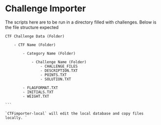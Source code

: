 # Challenge Importer

The scripts here are to be run in a directory filled with challenges. Below is the file structure expected
````
CTF Challenge Data (Folder)

	- CTF Name (Folder)

		- Category Name (Folder)

			- Challenge Name (Folder)
				- CHALLENGE_FILES
				- DESCRIPTION.TXT
				- POINTS.TXT
				- SOLUTION.TXT

		- FLAGFORMAT.TXT
		- INITIALS.TXT
		- WEIGHT.TXT

```

`CTFimporter-local` will edit the local database and copy files locally. `
